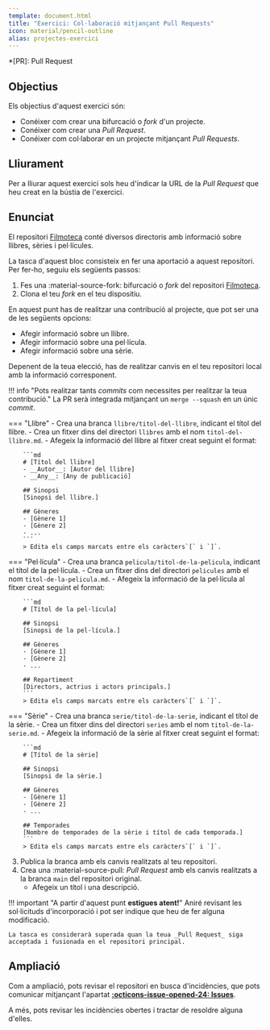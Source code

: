 ```yaml
---
template: document.html
title: "Exercici: Col·laboració mitjançant Pull Requests"
icon: material/pencil-outline
alias: projectes-exercici
---
```


*[PR]: Pull Request

## Objectius
Els objectius d'aquest exercici són:

- Conéixer com crear una bifurcació o _fork_ d'un projecte.
- Conéixer com crear una _Pull Request_.
- Conéixer com col·laborar en un projecte mitjançant _Pull Requests_.


## Lliurament
Per a lliurar aquest exercici sols heu d'indicar la URL
de la _Pull Request_ que heu creat en la bústia de l'exercici.


## Enunciat
El repositori [Filmoteca] conté diversos directoris amb informació sobre llibres, sèries i pel·lícules.

[Filmoteca]: https://github.com/cursgit/filmoteca

La tasca d'aquest bloc consisteix en fer una aportació a aquest repositori. Per fer-ho, seguiu els següents passos:

1. Fes una :material-source-fork: bifurcació o _fork_ del repositori [Filmoteca].
1. Clona el teu _fork_ en el teu dispositiu.

En aquest punt has de realitzar una contribució al projecte,
que pot ser una de les següents opcions:

- Afegir informació sobre un llibre.
- Afegir informació sobre una pel·lícula.
- Afegir informació sobre una sèrie.

Depenent de la teua elecció, has de realitzar canvis
en el teu repositori local amb la informació corresponent.

!!! info "Pots realitzar tants _commits_ com necessites per realitzar la teua contribució."
    La PR serà integrada mitjançant un `merge --squash` en un únic _commit_.

=== "Llibre"
    - Crea una branca `llibre/titol-del-llibre`, indicant el títol del llibre.
    - Crea un fitxer dins del directori `llibres` amb el nom `titol-del-llibre.md`.
    - Afegeix la informació del llibre al fitxer creat seguint el format:

        ```md
        # [Títol del llibre]
        - __Autor__: [Autor del llibre]
        - __Any__: [Any de publicació]

        ## Sinopsi
        [Sinopsi del llibre.]

        ## Gèneres
        - [Gènere 1]
        - [Gènere 2]
        - ...
        ```
        > Edita els camps marcats entre els caràcters`[` i `]`.

=== "Pel·lícula"
    - Crea una branca `pelicula/titol-de-la-pelicula`, indicant el títol de la pel·lícula.
    - Crea un fitxer dins del directori `pelicules` amb el nom `titol-de-la-pelicula.md`.
    - Afegeix la informació de la pel·lícula al fitxer creat seguint el format:

        ```md
        # [Títol de la pel·lícula]

        ## Sinopsi
        [Sinopsi de la pel·lícula.]

        ## Gèneres
        - [Gènere 1]
        - [Gènere 2]
        - ...

        ## Repartiment
        [Directors, actrius i actors principals.]
        ```
        > Edita els camps marcats entre els caràcters`[` i `]`.

=== "Sèrie"
    - Crea una branca `serie/titol-de-la-serie`, indicant el títol de la sèrie.
    - Crea un fitxer dins del directori `series` amb el nom `titol-de-la-serie.md`.
    - Afegeix la informació de la sèrie al fitxer creat seguint el format:

        ```md
        # [Títol de la sèrie]

        ## Sinopsi
        [Sinopsi de la sèrie.]

        ## Gèneres
        - [Gènere 1]
        - [Gènere 2]
        - ...

        ## Temporades
        [Nombre de temporades de la sèrie i títol de cada temporada.]
        ```
        > Edita els camps marcats entre els caràcters`[` i `]`.

3. Publica la branca amb els canvis realitzats al teu repositori.
1. Crea una :material-source-pull: _Pull Request_ amb els canvis realitzats a la branca `main` del repositori original.
    - Afegeix un títol i una descripció.

!!! important "A partir d'aquest punt __estigues atent!__"
    Aniré revisant les sol·licituds d'incorporació i pot ser indique que heu de fer alguna modificació.

    La tasca es considerarà superada quan la teua _Pull Request_ siga acceptada i fusionada en el repositori principal.


## Ampliació
Com a ampliació, pots revisar el repositori en busca d'incidències,
que pots comunicar mitjançant l'apartat [__:octicons-issue-opened-24: Issues__](https://github.com/cursgit/filmoteca/issues).

A més, pots revisar les incidències obertes i tractar de resoldre alguna d'elles.

